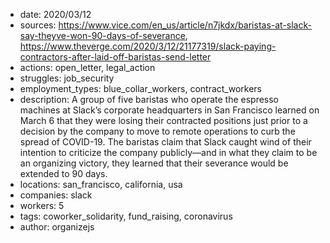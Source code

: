 - date: 2020/03/12
- sources: https://www.vice.com/en_us/article/n7jkdx/baristas-at-slack-say-theyve-won-90-days-of-severance, https://www.theverge.com/2020/3/12/21177319/slack-paying-contractors-after-laid-off-baristas-send-letter
- actions: open_letter, legal_action
- struggles: job_security
- employment_types: blue_collar_workers, contract_workers
- description: A group of five baristas who operate the espresso machines at Slack’s corporate headquarters in San Francisco learned on March 6 that they were losing their contracted positions just prior to a decision by the company to move to remote operations to curb the spread of COVID-19. The baristas claim that Slack caught wind of their intention to criticize the company publicly—and in what they claim to be an organizing victory, they learned that their severance would be extended to 90 days.
- locations: san_francisco, california, usa
- companies: slack
- workers: 5
- tags: coworker_solidarity, fund_raising, coronavirus
- author: organizejs
